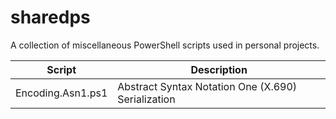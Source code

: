 # sharedps

A collection of miscellaneous PowerShell scripts used in personal projects.

| Script | Description
| --- | --- |
| Encoding.Asn1.ps1 | Abstract Syntax Notation One (X.690) Serialization |
